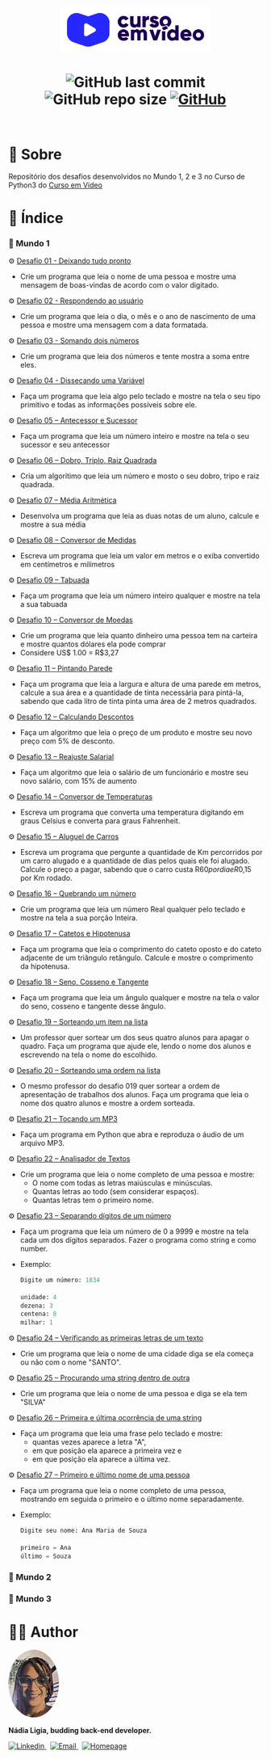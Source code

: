 <p align="center">
  <img src=".github/logo.png" width=300 alt="Curso em Vídeo">
</p>

<h1 align="center">
  <img alt="GitHub last commit" src="https://img.shields.io/github/last-commit/nlnadialigia/desafios-cev-python?color=2541b2&style=plastic">

  <img alt="GitHub repo size" src="https://img.shields.io/github/repo-size/nlnadialigia/desafios-cev-python?color=2541b2&style=plastic">
  
  <a href="./LICENSE.md">
  <img alt="GitHub" src="https://img.shields.io/github/license/nlnadialigia/desafios-cev-python?color=2541b2&style=plastic">
  </a>
</h1>
<br>

# 📌 Sobre

Repositório dos desafios desenvolvidos no Mundo 1, 2 e 3 no Curso de Python3 do [Curso em Vídeo](https://www.cursoemvideo.com/)

# 📌 Índice

### 📝 Mundo 1

⚙️ [Desafio 01 - Deixando tudo pronto](./challenges/challenge001.py)
- Crie um programa que leia o nome de uma pessoa e mostre uma mensagem de boas-vindas de acordo com o valor digitado.

⚙️ [Desafio 02 - Respondendo ao usuário](./challenges/challenge002.py)
- Crie um programa que leia o dia, o mês e o ano de nascimento de uma pessoa e mostre uma mensagem com a data formatada.

⚙️ [Desafio 03 - Somando dois números](./challenges/challenge003.py)
- Crie um programa que leia dos números e tente mostra a soma entre eles.

⚙️ [Desafio 04 - Dissecando uma Variável](./challenges/challenge004.py)
- Faça um programa que leia algo pelo teclado e mostre na tela o seu tipo primitivo e todas as informações possíveis sobre ele.

⚙️ [Desafio 05 – Antecessor e Sucessor](./challenges/challenge005.py)
- Faça um programa que leia um número inteiro e mostre na tela o seu sucessor e seu antecessor

⚙️ [Desafio 06 – Dobro, Triplo, Raiz Quadrada](./challenges/challenge006.py)
- Cria um algorítimo que leia um número e mosto o seu dobro, tripo e raiz quadrada.

⚙️ [Desafio 07 – Média Aritmética](./challenges/challenge007.py)
- Desenvolva um programa que leia as duas notas de um aluno, calcule e mostre a sua média

⚙️ [Desafio 08 – Conversor de Medidas](./challenges/challenge008.py)
- Escreva um programa que leia um valor em metros e o exiba convertido em centímetros e milímetros

⚙️ [Desafio 09 – Tabuada](./challenges/challenge009.py)
- Faça um programa que leia um número inteiro qualquer e mostre na tela a sua tabuada

⚙️ [Desafio 10 – Conversor de Moedas](./challenges/challenge010.py)
- Crie um programa que leia quanto dinheiro uma pessoa tem na carteira e mostre quantos dólares ela pode comprar
- Considere US$ 1.00 = R$3,27

⚙️ [Desafio 11 – Pintando Parede](./challenges/challenge011.py)
- Faça um programa que leia a largura e altura de uma parede em metros, calcule a sua área e a quantidade de tinta necessária para pintá-la, sabendo que cada litro de tinta pinta uma área de 2 metros quadrados.

⚙️ [Desafio 12 – Calculando Descontos](./challenges/challenge012.py)
- Faça um algoritmo que leia o preço de um produto e mostre seu novo preço com 5% de desconto.

⚙️ [Desafio 13 – Reajuste Salarial](./challenges/challenge013.py)
- Faça um algoritmo que leia o salário de um funcionário e mostre seu novo salário, com 15% de aumento

⚙️ [Desafio 14 – Conversor de Temperaturas](./challenges/challenge014.py)
- Escreva um programa que converta uma temperatura digitando em graus Celsius e converta para graus Fahrenheit.

⚙️ [Desafio 15 – Aluguel de Carros](./challenges/challenge015.py)
- Escreva um programa que pergunte a quantidade de Km percorridos por um carro alugado e a quantidade de dias pelos quais ele foi alugado. Calcule o preço a pagar, sabendo que o carro custa R$60 por dia e R$0,15 por Km rodado.

⚙️ [Desafio 16 – Quebrando um número](./challenges/challenge016.py)
- Crie um programa que leia um número Real qualquer pelo teclado e mostre na tela a sua porção Inteira.

⚙️ [Desafio 17 – Catetos e Hipotenusa](./challenges/challenge017.py)
- Faça um programa que leia o comprimento do cateto oposto e do cateto adjacente de um triângulo retângulo. Calcule e mostre o comprimento da hipotenusa.

⚙️ [Desafio 18 – Seno, Cosseno e Tangente](./challenges/challenge018.py)
- Faça um programa que leia um ângulo qualquer e mostre na tela o valor do seno, cosseno e tangente desse ângulo.

⚙️ [Desafio 19 – Sorteando um item na lista](./challenges/challenge019.py)
- Um professor quer sortear um dos seus quatro alunos para apagar o quadro. Faça um programa que ajude ele, lendo o nome dos alunos e escrevendo na tela o nome do escolhido.

⚙️ [Desafio 20 – Sorteando uma ordem na lista](./challenges/challenge020.py)
- O mesmo professor do desafio 019 quer sortear a ordem de apresentação de trabalhos dos alunos. Faça um programa que leia o nome dos quatro alunos e mostre a ordem sorteada.

⚙️ [Desafio 21 – Tocando um MP3](./challenges/challenge021.py)
- Faça um programa em Python que abra e reproduza o áudio de um arquivo MP3.

⚙️ [Desafio 22 – Analisador de Textos](./challenges/challenge022.py)
- Crie um programa que leia o nome completo de uma pessoa e mostre: 
  - O nome com todas as letras maiúsculas e minúsculas.
  - Quantas letras ao todo (sem considerar espaços).
  - Quantas letras tem o primeiro nome.

⚙️ [Desafio 23 – Separando dígitos de um número](./challenges/challenge023.py)
- Faça um programa que leia um número de 0 a 9999 e mostre na tela cada um dos dígitos separados. Fazer o programa como string e como number.

- Exemplo:
  ```python
  Digite um número: 1834

  unidade: 4
  dezena: 3
  centena: 8
  milhar: 1
  ```

⚙️ [Desafio 24 – Verificando as primeiras letras de um texto](./challenges/challenge024.py)
- Crie um programa que leia o nome de uma cidade diga se ela começa ou não com o nome "SANTO".

⚙️ [Desafio 25 – Procurando uma string dentro de outra](./challenges/challenge025.py)
- Crie um programa que leia o nome de uma pessoa e diga se ela tem "SILVA"

⚙️ [Desafio 26 – Primeira e última ocorrência de uma string](./challenges/challenge026.py)
- Faça um programa que leia uma frase pelo teclado e mostre:
  - quantas vezes aparece a letra "A",
  - em que posição ela aparece a primeira vez e
  - em que posição ela aparece a última vez.

⚙️ [Desafio 27 – Primeiro e último nome de uma pessoa](./challenges/challenge027.py)
- Faça um programa que leia o nome completo de uma pessoa, mostrando em seguida o primeiro e o último nome separadamente.

- Exemplo:
  ```python
  Digite seu nome: Ana Maria de Souza

  primeiro = Ana
  último = Souza
  ```

### 📝 Mundo 2

### 📝 Mundo 3


# 👩‍💼 Author
<img src=".github/picture.png" width="100px;" alt="Picture"/>
<p><b>Nádia Ligia, budding back-end developer.</b></p>
<a href="https://www.linkedin.com/in/nlnadialigia/">
  <img alt="Linkedin" src="https://img.shields.io/badge/-Linkedin -8703A4?style=flat&logo=Linkedin&logoColor=white&link=https://www.linkedin.com/in/nlnadialigia/" />
</a>&nbsp;
<a href="mailto:nlnadialigia@gmail.com">
  <img alt="Email" src="https://img.shields.io/badge/-Email-8703A4?style=flat&logo=Gmail&logoColor=white&link=mailto:nlnadialigia@gmail.com" />
</a>&nbsp;
<a href="https://www.nlnadialigia.com">
  <img alt="Homepage" src="https://img.shields.io/badge/-Homepage-8703A4" />
</a>
